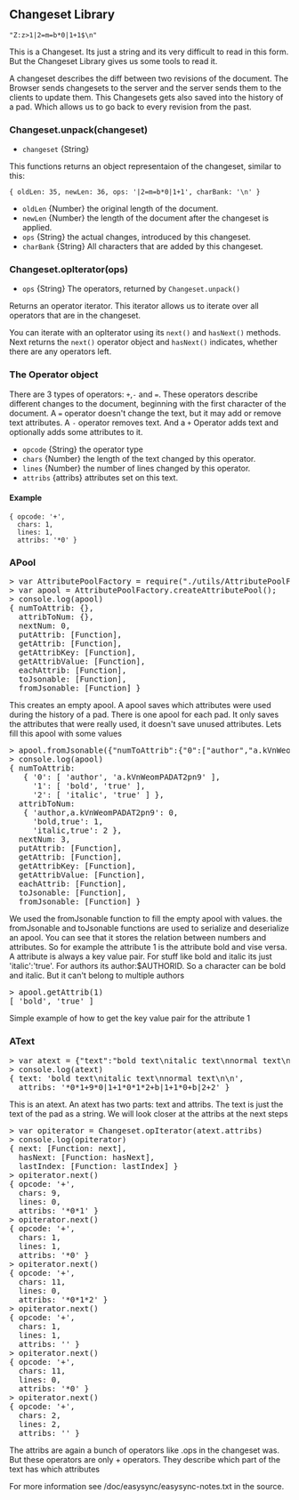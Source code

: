 ## Changeset Library

```
"Z:z>1|2=m=b*0|1+1$\n"
```

This is a Changeset. Its just a string and its very difficult to read in this form. But the Changeset Library gives us some tools to read it.

A changeset describes the diff between two revisions of the document. The Browser sends changesets to the server and the server sends them to the clients to update them. This Changesets gets also saved into the history of a pad. Which allows us to go back to every revision from the past.

### Changeset.unpack(changeset)

 * `changeset` {String}

This functions returns an object representaion of the changeset, similar to this:

```
{ oldLen: 35, newLen: 36, ops: '|2=m=b*0|1+1', charBank: '\n' }
```

 * `oldLen` {Number} the original length of the document.
 * `newLen` {Number} the length of the document after the changeset is applied.
 * `ops` {String} the actual changes, introduced by this changeset.
 * `charBank` {String} All characters that are added by this changeset.

### Changeset.opIterator(ops)

 * `ops` {String} The operators, returned by `Changeset.unpack()`

Returns an operator iterator. This iterator allows us to iterate over all operators that are in the changeset.

You can iterate with an opIterator using its `next()` and `hasNext()` methods. Next returns the `next()` operator object and `hasNext()` indicates, whether there are any operators left.

### The Operator object
There are 3 types of operators: `+`,`-` and `=`. These operators describe different changes to the document, beginning with the first character of the document. A `=` operator doesn't change the text, but it may add or remove text attributes. A `-` operator removes text. And a `+` Operator adds text and optionally adds some attributes to it.

 * `opcode` {String} the operator type
 * `chars` {Number} the length of the text changed by this operator.
 * `lines` {Number} the number of lines changed by this operator.
 * `attribs` {attribs} attributes set on this text.

#### Example
```
{ opcode: '+',
  chars: 1,
  lines: 1,
  attribs: '*0' }
```

### APool
<pre>
> var AttributePoolFactory = require("./utils/AttributePoolFactory");
> var apool = AttributePoolFactory.createAttributePool();
> console.log(apool)
{ numToAttrib: {},
  attribToNum: {},
  nextNum: 0,
  putAttrib: [Function],
  getAttrib: [Function],
  getAttribKey: [Function],
  getAttribValue: [Function],
  eachAttrib: [Function],
  toJsonable: [Function],
  fromJsonable: [Function] }
</pre>
This creates an empty apool. A apool saves which attributes were used during the history of a pad. There is one apool for each pad. It only saves the attributes that were really used, it doesn't save unused attributes. Lets fill this apool with some values
<pre>
> apool.fromJsonable({"numToAttrib":{"0":["author","a.kVnWeomPADAT2pn9"],"1":["bold","true"],"2":["italic","true"]},"nextNum":3});
> console.log(apool)
{ numToAttrib: 
   { '0': [ 'author', 'a.kVnWeomPADAT2pn9' ],
     '1': [ 'bold', 'true' ],
     '2': [ 'italic', 'true' ] },
  attribToNum: 
   { 'author,a.kVnWeomPADAT2pn9': 0,
     'bold,true': 1,
     'italic,true': 2 },
  nextNum: 3,
  putAttrib: [Function],
  getAttrib: [Function],
  getAttribKey: [Function],
  getAttribValue: [Function],
  eachAttrib: [Function],
  toJsonable: [Function],
  fromJsonable: [Function] }
</pre>
We used the fromJsonable function to fill the empty apool with values. the fromJsonable and toJsonable functions are used to serialize and deserialize an apool. You can see that it stores the relation between numbers and attributes. So for example the attribute 1 is the attribute bold and vise versa. A attribute is always a key value pair. For stuff like bold and italic its just  'italic':'true'. For authors its author:$AUTHORID. So a character can be bold and italic. But it can't belong to multiple authors
<pre>
> apool.getAttrib(1)
[ 'bold', 'true' ]
</pre>
Simple example of how to get the key value pair for the attribute 1

### AText
<pre>
> var atext = {"text":"bold text\nitalic text\nnormal text\n\n","attribs":"*0*1+9*0|1+1*0*1*2+b|1+1*0+b|2+2"};
> console.log(atext)
{ text: 'bold text\nitalic text\nnormal text\n\n',
  attribs: '*0*1+9*0|1+1*0*1*2+b|1+1*0+b|2+2' }
</pre>
This is an atext. An atext has two parts: text and attribs. The text is just the text of the pad as a string. We will look closer at the attribs at the next steps
<pre>
> var opiterator = Changeset.opIterator(atext.attribs)
> console.log(opiterator)
{ next: [Function: next],
  hasNext: [Function: hasNext],
  lastIndex: [Function: lastIndex] }
> opiterator.next()
{ opcode: '+',
  chars: 9,
  lines: 0,
  attribs: '*0*1' }
> opiterator.next()
{ opcode: '+',
  chars: 1,
  lines: 1,
  attribs: '*0' }
> opiterator.next()
{ opcode: '+',
  chars: 11,
  lines: 0,
  attribs: '*0*1*2' }
> opiterator.next()
{ opcode: '+',
  chars: 1,
  lines: 1,
  attribs: '' }
> opiterator.next()
{ opcode: '+',
  chars: 11,
  lines: 0,
  attribs: '*0' }
> opiterator.next()
{ opcode: '+',
  chars: 2,
  lines: 2,
  attribs: '' }
</pre>
The attribs are again a bunch of operators like .ops in the changeset was. But these operators are only + operators. They describe which part of the text has which attributes

For more information see /doc/easysync/easysync-notes.txt in the source.